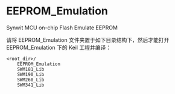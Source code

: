 # EEPROM_Emulation
Synwit MCU on-chip Flash Emulate EEPROM

请将 EEPROM_Emulation 文件夹置于如下目录结构下，然后才能打开 EEPROM_Emulation 下的 Keil 工程并编译：
```
<root_dir>/
	EEPROM_Emulation
	SWM181_Lib
	SWM190_Lib
	SWM260_Lib
	SWM341_Lib
```
